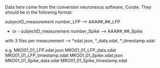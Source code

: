 Data here come from the conversion neuronexus software, Curate. They should be in the following format: 

subjectID_measurement number_LFP —> AAA##_##_LFP
 - or - 
subjectID_measurement number_Spike —> AAA##_##_Spike

with 3 files per measurement —> *xdat.json, *_data.xdat, *_timestamp.xdat

e.g. 
MKO01_01_LFP.xdat.json
MKO01_01_LFP_data.xdat
MKO01_01_LFP_timestamp.xdat
MKO01_01_Spike.xdat.json
MKO01_01_Spike_data.xdat
MKO01_01_Spike_timestamp.xdat
